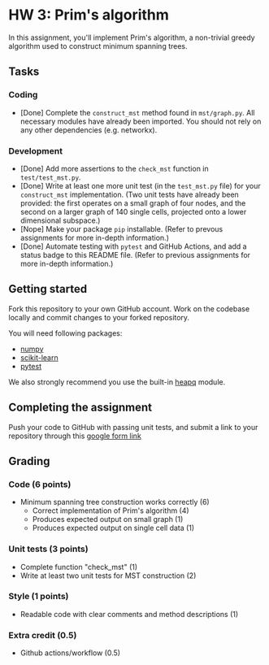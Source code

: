 # HW 3: Prim's algorithm

In this assignment, you'll implement Prim's algorithm, a non-trivial greedy algorithm used to construct minimum spanning trees. 

## Tasks

### Coding

* [Done] Complete the `construct_mst` method found in `mst/graph.py`. All necessary modules have already been imported. You should not rely on any other dependencies (e.g. networkx). 

### Development

* [Done] Add more assertions to the `check_mst` function in `test/test_mst.py`.
* [Done] Write at least one more unit test (in the `test_mst.py` file) for your `construct_mst` implementation. (Two unit tests have already been provided: the first operates on a small graph of four nodes, and the second on a larger graph of 140 single cells, projected onto a lower dimensional subspace.)
* [Nope] Make your package `pip` installable. (Refer to prevous assignments for more in-depth information.)
* [Done] Automate testing with `pytest` and GitHub Actions, and add a status badge to this README file. (Refer to previous assignments for more in-depth information.)

## Getting started

Fork this repository to your own GitHub account. Work on the codebase locally and commit changes to your forked repository. 

You will need following packages:

- [numpy](https://numpy.org/)
- [scikit-learn](https://scikit-learn.org/)
- [pytest](https://docs.pytest.org/en/7.2.x/)

We also strongly recommend you use the built-in [heapq](https://docs.python.org/3/library/heapq.html) module.

## Completing the assignment

Push your code to GitHub with passing unit tests, and submit a link to your repository through this [google form link](https://forms.gle/guyuWE6hsTiz34WTA)

## Grading

### Code (6 points)

* Minimum spanning tree construction works correctly (6)
    * Correct implementation of Prim's algorithm (4)
    * Produces expected output on small graph (1) 
    * Produces expected output on single cell data (1) 

### Unit tests (3 points)

* Complete function "check_mst" (1)
* Write at least two unit tests for MST construction (2)

### Style (1 points)

* Readable code with clear comments and method descriptions (1)

### Extra credit (0.5)

* Github actions/workflow (0.5)

